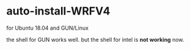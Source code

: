# auto-install-WRFV4
for Ubuntu 18.04 and GUN/Linux

the shell for GUN works well.
but the shell for intel is **not working** now.
